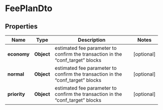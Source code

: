 # FeePlanDto

## Properties
Name | Type | Description | Notes
------------ | ------------- | ------------- | -------------
**economy** | **Object** | estimated fee parameter to confirm the transaction in the “conf_target” blocks |  [optional]
**normal** | **Object** | estimated fee parameter to confirm the transaction in the “conf_target” blocks |  [optional]
**priority** | **Object** | estimated fee parameter to confirm the transaction in the “conf_target” blocks |  [optional]
